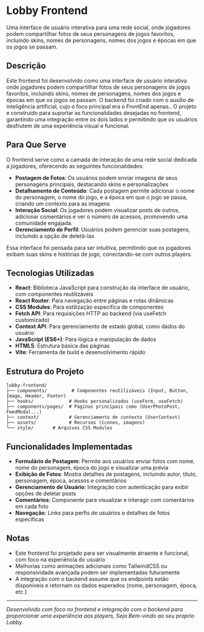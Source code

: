 # Lobby Frontend

Uma interface de usuário interativa para uma rede social, onde jogadores podem compartilhar fotos de seus personagens de jogos favoritos, incluindo skins, nomes de personagens, nomes dos jogos e épocas em que os jogos se passam.

## Descrição

Este frontend foi desenvolvido como uma interface de usuário interativa onde jogadores podem compartilhar fotos de seus personagens de jogos favoritos, incluindo skins, nomes de personagens, nomes dos jogos e épocas em que os jogos se passam. O backend foi criado com o auxílio de inteligência artificial, cujo o foco principal era o FrontEnd apenas.. O projeto e construído para suportar as funcionalidades desejadas no frontend, garantindo uma integração entre os dois lados e permitindo que os usuários desfrutem de uma experiência visual e funcional.

## Para Que Serve

O frontend serve como a camada de interação de uma rede social dedicada a jogadores, oferecendo as seguintes funcionalidades:

- **Postagem de Fotos**: Os usuários podem enviar imagens de seus personagens principais, destacando skins e personalizações
- **Detalhamento de Conteúdo**: Cada postagem permite adicionar o nome do personagem, o nome do jogo, e a época em que o jogo se passa, criando um contexto para as imagens
- **Interação Social**: Os jogadores podem visualizar posts de outros, adicionar comentários e ver o número de acessos, promovendo uma comunidade engajada.
- **Gerenciamento de Perfil**: Usuários podem gerenciar suas postagens, incluindo a opção de deletá-las

Essa interface foi pensada para ser intuitiva, permitindo que os jogadores exibam suas skins e histórias de jogo, conectando-se com outros players.

## Tecnologias Utilizadas

- **React**: Biblioteca JavaScript para construção da interface de usuário, com componentes reutilizáveis
- **React Router**: Para navegação entre páginas e rotas dinâmicas
- **CSS Modules**: Para estilização específica de componentes
- **Fetch API**: Para requisições HTTP ao backend (via useFetch customizado)
- **Context API**: Para gerenciamento de estado global, como dados do usuário
- **JavaScript (ES6+)**: Para lógica e manipulação de dados
- **HTML5**: Estrutura básica das páginas
- **Vite**: Ferramenta de build e desenvolvimento rápido

## Estrutura do Projeto

```
lobby-frontend/
├── components/         # Componentes reutilizáveis (Input, Button, Image, Header, Footer)
├── hooks/             # Hooks personalizados (useForm, useFetch)
├── components/pages/  # Páginas principais como (UserPhotoPost, FeedModal...)
├── context/           # Gerenciamento de contexto (UserContext)
├── assets/            # Recursos (ícones, imagens)
└── style/       # Arquivos CSS Modules
```

## Funcionalidades Implementadas

- **Formulário de Postagem**: Permite aos usuários enviar fotos com nome, nome do personagem, época do jogo e visualizar uma prévia
- **Exibição de Fotos**: Mostra detalhes de postagens, incluindo autor, título, personagem, época, acessos e comentários
- **Gerenciamento de Usuário**: Integração com autenticação para exibir opções de deletar posts
- **Comentários**: Componente para visualizar e interagir com comentários em cada foto
- **Navegação**: Links para perfis de usuários e detalhes de fotos específicas

## Notas

- Este frontend foi projetado para ser visualmente atraente e funcional, com foco na experiência do usuário
- Melhorias como animações adicionais como TailwindCSS ou responsividade avançada podem ser implementadas futuramente
- A integração com o backend assume que os endpoints estão disponíveis e retornam os dados esperados (nome, personagem, época, etc.)

---

_Desenvolvido com foco no frontend e integração com o backend para proporcionar uma experiência aos players, Seja Bem-vindo ao seu proprio Lobby._
